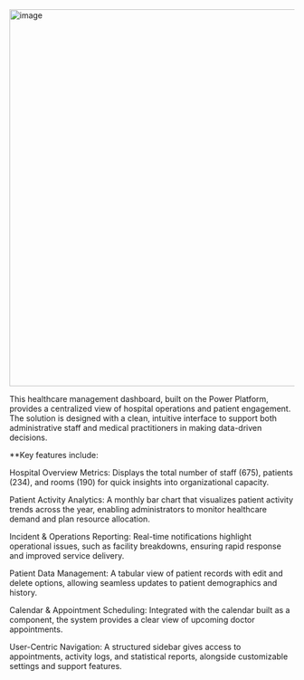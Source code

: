 <img width="1181" height="666" alt="image" src="https://github.com/user-attachments/assets/5f871f38-96f0-41af-9da2-58ba14ba54a1" />


This healthcare management dashboard, built on the Power Platform, provides a centralized view of hospital operations and patient engagement. The solution is designed with a clean, intuitive interface to support both administrative staff and medical practitioners in making data-driven decisions.

**Key features include:

Hospital Overview Metrics: Displays the total number of staff (675), patients (234), and rooms (190) for quick insights into organizational capacity.

Patient Activity Analytics: A monthly bar chart that visualizes patient activity trends across the year, enabling administrators to monitor healthcare demand and plan resource allocation.

Incident & Operations Reporting: Real-time notifications highlight operational issues, such as facility breakdowns, ensuring rapid response and improved service delivery.

Patient Data Management: A tabular view of patient records with edit and delete options, allowing seamless updates to patient demographics and history.

Calendar & Appointment Scheduling: Integrated with the calendar built as a component, the system provides a clear view of upcoming doctor appointments.

User-Centric Navigation: A structured sidebar gives access to appointments, activity logs, and statistical reports, alongside customizable settings and support features.
